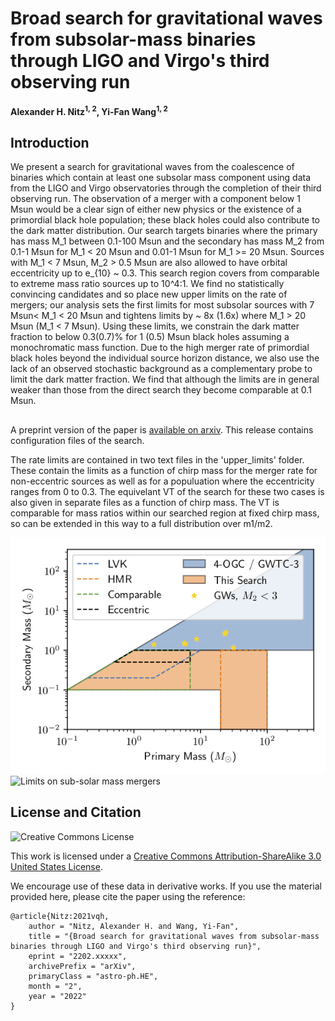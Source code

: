 # Broad search for gravitational waves from subsolar-mass binaries through LIGO and Virgo's third observing run
**Alexander H. Nitz<sup>1, 2</sup>, Yi-Fan Wang<sup>1, 2</sup>**

## Introduction ##

We present a search for gravitational waves from the coalescence of binaries which contain at least one subsolar mass component using data from the LIGO and Virgo observatories through the completion of their third observing run.  The observation of a merger with a component below 1 Msun would be a clear sign of either new physics or the existence of a primordial black hole population; these black holes could also contribute to the dark matter distribution. Our search targets binaries where the primary has mass M_1 between 0.1-100 Msun and the secondary has mass M_2 from 0.1-1 Msun for M_1 < 20 Msun and 0.01-1 Msun for M_1 >= 20 Msun. Sources with M_1 < 7 Msun, M_2 > 0.5 Msun are also allowed to have orbital eccentricity up to e_{10} ~ 0.3. This search region covers from comparable to extreme mass ratio sources up to 10^4:1. We find no statistically convincing candidates and so place new upper limits on the rate of mergers; our analysis sets the first limits for most subsolar sources with 7 Msun< M_1 < 20 Msun and tightens limits by ~ 8x (1.6x) where M_1 > 20 Msun (M_1 < 7 Msun). Using these limits, we constrain the dark matter fraction to below 0.3(0.7)% for 1 (0.5) Msun black holes assuming a monochromatic mass function. Due to the high merger rate of primordial black holes beyond the individual source horizon distance, we also use the lack of an observed stochastic background as a complementary probe to limit the dark matter fraction. We find that although the limits are in general weaker than those from the direct search they become comparable at 0.1 Msun.

##
A preprint version of the paper is [available on arxiv](https://arxiv.org/abs/2202.xxxxx).
This release contains configuration files of the search. 

The rate limits are contained in two text files in the 'upper_limits' folder. These contain the limits
as a function of chirp mass for the merger rate for non-eccentric sources as well as for a populuation
where the eccentricity ranges from 0 to 0.3. The equivelant VT of the search for these two cases is also given
in separate files as a function of chirp mass. The VT is comparable for mass ratios within our searched region at fixed
chirp mass, so can be extended in this way to a full distribution over m1/m2. 

![Limits on sub-solar mass mergers](searches.png)
![Limits on sub-solar mass mergers](chirpmass.png)

## License and Citation

![Creative Commons License](https://i.creativecommons.org/l/by-sa/3.0/us/88x31.png "Creative Commons License")

This work is licensed under a [Creative Commons Attribution-ShareAlike 3.0 United States License](http://creativecommons.org/licenses/by-sa/3.0/us/).

We encourage use of these data in derivative works. If you use the material provided here, please cite the paper using the reference:

```
@article{Nitz:2021vqh,
    author = "Nitz, Alexander H. and Wang, Yi-Fan",
    title = "{Broad search for gravitational waves from subsolar-mass binaries through LIGO and Virgo's third observing run}",
    eprint = "2202.xxxxx",
    archivePrefix = "arXiv",
    primaryClass = "astro-ph.HE",
    month = "2",
    year = "2022"
}
```

